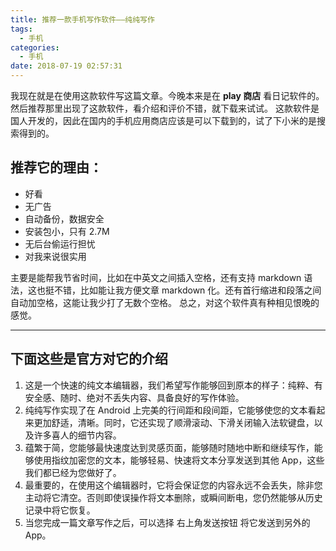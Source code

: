 ```yaml
---
title: 推荐一款手机写作软件——纯纯写作
tags:
  - 手机
categories:
  - 手机
date: 2018-07-19 02:57:31
---
```


我现在就是在使用这款软件写这篇文章。今晚本来是在 **play 商店** 看日记软件的。然后推荐那里出现了这款软件，看介绍和评价不错，就下载来试试。<!--more--> 这款软件是国人开发的，因此在国内的手机应用商店应该是可以下载到的，试了下小米的是搜索得到的。
## 推荐它的理由：

*   好看
*   无广告
*   自动备份，数据安全
*   安装包小，只有 2.7M
*   无后台偷运行担忧
*   对我来说很实用

主要是能帮我节省时间，比如在中英文之间插入空格，还有支持 markdown 语法，这也挺不错，比如能让我方便文章 markdown 化。还有首行缩进和段落之间自动加空格，这能让我少打了无数个空格。 总之，对这个软件真有种相见恨晚的感觉。

* * *

## 下面这些是官方对它的介绍

1.  这是一个快速的纯文本编辑器，我们希望写作能够回到原本的样子：纯粹、有安全感、随时、绝对不丢失内容、具备良好的写作体验。
2.  纯纯写作实现了在 Android 上完美的行间距和段间距，它能够使您的文本看起来更加舒适，清晰。同时，它还实现了顺滑滚动、下滑关闭输入法软键盘，以及许多喜人的细节内容。
3.  蕴繁于简，您能够最快速度达到灵感页面，能够随时随地中断和继续写作，能够使用指纹加密您的文本，能够轻易、快速将文本分享发送到其他 App，这些我们都已经为您做好了。
4.  最重要的，在使用这个编辑器时，它将会保证您的内容永远不会丢失，除非您主动将它清空。否则即使误操作将文本删除，或瞬间断电，您仍然能够从历史记录中将它恢复。
5.  当您完成一篇文章写作之后，可以选择 右上角发送按钮 将它发送到另外的 App。
